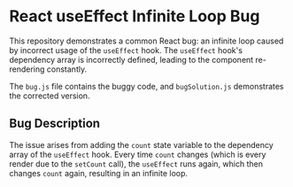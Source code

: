# React useEffect Infinite Loop Bug

This repository demonstrates a common React bug: an infinite loop caused by incorrect usage of the `useEffect` hook.  The `useEffect` hook's dependency array is incorrectly defined, leading to the component re-rendering constantly. 

The `bug.js` file contains the buggy code, and `bugSolution.js` demonstrates the corrected version.

## Bug Description
The issue arises from adding the `count` state variable to the dependency array of the `useEffect` hook.  Every time `count` changes (which is every render due to the `setCount` call), the `useEffect` runs again, which then changes `count` again, resulting in an infinite loop.